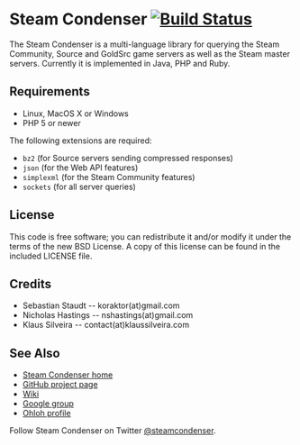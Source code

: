 Steam Condenser [![Build Status](https://secure.travis-ci.org/koraktor/steam-condenser-php.png)](http://travis-ci.org/koraktor/steam-condenser-php)
===============

The Steam Condenser is a multi-language library for querying the Steam
Community, Source and GoldSrc game servers as well as the Steam master servers.
Currently it is implemented in Java, PHP and Ruby.

## Requirements

* Linux, MacOS X or Windows
* PHP 5 or newer

The following extensions are required:

* `bz2` (for Source servers sending compressed responses)
* `json` (for the Web API features)
* `simplexml` (for the Steam Community features)
* `sockets` (for all server queries)

## License

This code is free software; you can redistribute it and/or modify it under the
terms of the new BSD License. A copy of this license can be found in the
included LICENSE file.

## Credits

* Sebastian Staudt -- koraktor(at)gmail.com
* Nicholas Hastings -- nshastings(at)gmail.com
* Klaus Silveira -- contact(at)klaussilveira.com

## See Also

* [Steam Condenser home](https://koraktor.de/steam-condenser)
* [GitHub project page](https://github.com/koraktor/steam-condenser)
* [Wiki](https://github.com/koraktor/steam-condenser/wiki)
* [Google group](http://groups.google.com/group/steam-condenser)
* [Ohloh profile](http://www.ohloh.net/projects/steam-condenser)

Follow Steam Condenser on Twitter
[@steamcondenser](http://twitter.com/steamcondenser).
